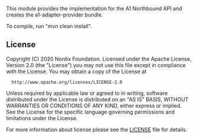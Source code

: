 This module provides the implementation for the A1 Northbound API and creates the a1-adapter-provider bundle.

To compile, run "mvn clean install".

## License

Copyright (C) 2020 Nordix Foundation.
Licensed under the Apache License, Version 2.0 (the "License")
you may not use this file except in compliance with the License.
You may obtain a copy of the License at

      http://www.apache.org/licenses/LICENSE-2.0

Unless required by applicable law or agreed to in writing, software
distributed under the License is distributed on an "AS IS" BASIS,
WITHOUT WARRANTIES OR CONDITIONS OF ANY KIND, either express or implied.
See the License for the specific language governing permissions and
limitations under the License.

For more information about license please see the [LICENSE](LICENSE.txt) file for details.


